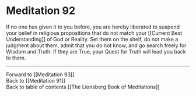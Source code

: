 # Meditation 92

If no one has given it to you before, you are hereby liberated to suspend your belief in religious propositions that do not match your [[Current Best Understanding]] of God or Reality. Set them on the shelf, do not make a judgment about them, admit that you do not know, and go search freely for Wisdom and Truth. If they are True, your Quest for Truth will lead you back to them. 

___

Forward to [[Meditation 93]]  
Back to [[Meditation 91]]  
Back to table of contents [[The Lionsberg Book of Meditations]]  

